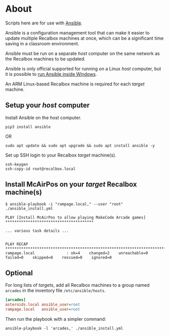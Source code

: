 # About

Scripts here are for use with [Ansible][6]. 

Ansible is a configuration management tool that can make it easier to update multiple Recalbox machines at once, which can be a significant time saving in a classroom environment.

Ansible must be run on a separate _host_ computer on the same network as the Recalbox machines to be updated.

Ansible is only official supported for running on a Linux _host_ computer, but it is possible to [run Ansible inside Windows][7].

An ARM Linux-based Recalbox machine is required for each _target_ machine.

[6]: https://www.ansible.com/resources/get-started
[7]: https://docs.ansible.com/ansible/latest/user_guide/windows_faq.html#can-ansible-run-on-windows

## Setup your _host_ computer

Install Ansible on the _host_ computer.

```shell
pip3 install ansible
```
OR
```shell
sudo apt update && sudo apt upgrade && sudo apt install ansible -y
```
Set up SSH login to your Recalbox _target_ machine(s).

```shell
ssh-keygen
ssh-copy-id root@recalbox.local
```

## Install McAirPos on your _target_ Recalbox machine(s)

```shell
$ ansible-playbook -i "rampage.local," --user "root" ./ansible_install.yml

PLAY [Install McAirPos to allow playing MakeCode Arcade games] ***************************************

... various task details ...


PLAY RECAP *******************************************************************************************
rampage.local              : ok=4    changed=2    unreachable=0    failed=0    skipped=0    rescued=0    ignored=0
```

## Optional

For long lists of _targets_, add all Recalbox machines to a group named `arcades` in the inventory file `/etc/ansible/hosts`.

```ini
[arcades]
asteroids.local	ansible_user=root
rampage.local	ansible_user=root
```

Then run the playbook with a simpler command:
```shell
ansible-playbook -l 'arcades,' ./ansible_install.yml
```
